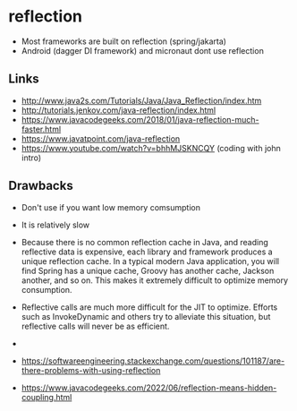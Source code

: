 # reflection

- Most frameworks are built on reflection (spring/jakarta)
- Android (dagger DI framework) and micronaut dont use reflection

## Links

- http://www.java2s.com/Tutorials/Java/Java_Reflection/index.htm
- http://tutorials.jenkov.com/java-reflection/index.html
- https://www.javacodegeeks.com/2018/01/java-reflection-much-faster.html
- https://www.javatpoint.com/java-reflection
- https://www.youtube.com/watch?v=bhhMJSKNCQY (coding with john intro)

## Drawbacks

- Don't use if you want low memory comsumption
- It is relatively slow
- Because there is no common reflection cache in Java, and reading reflective data is expensive, each library and framework produces a unique reflection cache. In a typical modern Java application, you will find Spring has a unique cache, Groovy has another cache, Jackson another, and so on. This makes it extremely difficult to optimize memory consumption.
- Reflective calls are much more difficult for the JIT to optimize. Efforts such as InvokeDynamic and others try to alleviate this situation, but reflective calls will never be as efficient.
-

- https://softwareengineering.stackexchange.com/questions/101187/are-there-problems-with-using-reflection
- https://www.javacodegeeks.com/2022/06/reflection-means-hidden-coupling.html
